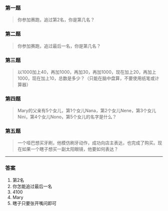 ### 第一题

> 你参加赛跑，追过第2名，你是第几名？

### 第二题

> 你参加赛跑，追过最后一名，你是第几名？

### 第三题

> 以1000加上40，再加1000，再加30，再加1000，现在加上20，再加上1000，现在加上10，总数是多少？（只能在脑中盘算，不要使用纸笔或计算器）

### 第四题

> Mary的父亲有5个女儿，第1个女儿Nana，第2个女儿Nene，第3个女儿Nini，第4个女儿Nono，第5个女儿的名字是什么？

### 第五题

> 一个哑巴想买牙刷，他模仿刷牙动作，成功向店主表达，也完成了购买。现在如果一个瞎子想买一副太阳眼镜，他要如何表达？

---

### 答案

1. 第2名
2. 你怎能追过最后一名
3. 4100
4. Mary
5. 瞎子只要张开嘴问即可
